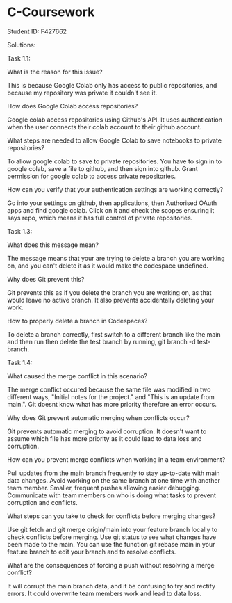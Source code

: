 # C-Coursework

Student ID: F427662

Solutions:

Task 1.1:

What is the reason for this issue?

This is because Google Colab only has access to public repositories, and because my repository was private it couldn't see it.

How does Google Colab access repositories?

Google colab access repositories using Github's API. It uses authentication when the user connects their colab account to their github account. 

What steps are needed to allow Google Colab to save notebooks to private repositories?

To allow google colab to save to private repositories. You have to sign in to google colab, save a file to github, and then sign into github. Grant permission for google colab to access private repositories.

How can you verify that your authentication settings are working correctly?

Go into your settings on github, then applications, then Authorised OAuth apps and find google colab. Click on it and check the scopes ensuring it says repo, which means it has full control of private repositories.

Task 1.3:

What does this message mean?

The message means that your are trying to delete a branch you are working on, and you can't delete it as it would make the codespace undefined.

Why does Git prevent this?

Git prevents this as if you delete the branch you are working on, as that would leave no active branch. It also prevents accidentally deleting your work.

How to properly delete a branch in Codespaces?

To delete a branch correctly, first switch to a different branch like the main and then run then delete the test branch by running, git branch -d test-branch.

Task 1.4:

What caused the merge conflict in this scenario?

The merge conflict occured because the same file was modified in two different ways, "Initial notes for the project." and "This is an update from main.". Git doesnt know what has more priority therefore an error occurs.

Why does Git prevent automatic merging when conflicts occur?

Git prevents automatic merging to avoid corruption. It doesn't want to assume which file has more priority as it could lead to data loss and corruption.

How can you prevent merge conflicts when working in a team environment?

Pull updates from the main branch frequently to stay up-to-date with main data changes. Avoid working on the same branch at one time with another team member. Smaller, frequent pushes allowing easier debugging. Communicate with team members on who is doing what tasks to prevent corruption and conflicts. 

What steps can you take to check for conflicts before merging changes?

Use git fetch and git merge origin/main into your feature branch locally to check conflicts before merging. Use git status to see what changes have been made to the main. You can use the function git rebase main in your feature branch to edit your branch and to resolve conflicts.

 What are the consequences of forcing a push without resolving a merge conflict?

It will corrupt the main branch data, and it be confusing to try and rectify errors. It could overwrite team members work and lead to data loss.